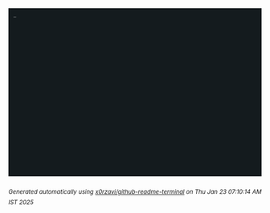 <div align="justify">
<picture>
    <source media="(prefers-color-scheme: dark)" srcset="./output.gif">
    <source media="(prefers-color-scheme: light)" srcset="./output.gif">
    <img alt="GIFOS" src="output.gif">
</picture>

<sub><i>Generated automatically using [x0rzavi/github-readme-terminal](https://github.com/x0rzavi/github-readme-terminal) on Thu Jan 23 07:10:14 AM IST 2025</i></sub>

<!-- <details>
<summary>More details</summary>

</details> -->
</div>

<!-- Image deletion URL: NONE -->